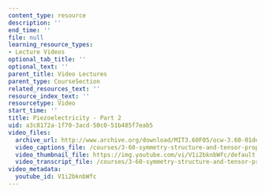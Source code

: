 ```yaml
---
content_type: resource
description: ''
end_time: ''
file: null
learning_resource_types:
- Lecture Videos
optional_tab_title: ''
optional_text: ''
parent_title: Video Lectures
parent_type: CourseSection
related_resources_text: ''
resource_index_text: ''
resourcetype: Video
start_time: ''
title: Piezoelectricity - Part 2
uid: a3c8172a-1f70-3acd-50c0-51b485f7eab5
video_files:
  archive_url: http://www.archive.org/download/MIT3.60F05/ocw-3.60-01dec2005-pt2-220k.mp4
  video_captions_file: /courses/3-60-symmetry-structure-and-tensor-properties-of-materials-fall-2005/a75eecdbda7c5bfb889d57967cf03567_V1i2bknbWfc.vtt
  video_thumbnail_file: https://img.youtube.com/vi/V1i2bknbWfc/default.jpg
  video_transcript_file: /courses/3-60-symmetry-structure-and-tensor-properties-of-materials-fall-2005/a04f611d40785fd4455f691ad0e5673a_V1i2bknbWfc.pdf
video_metadata:
  youtube_id: V1i2bknbWfc
---
```

